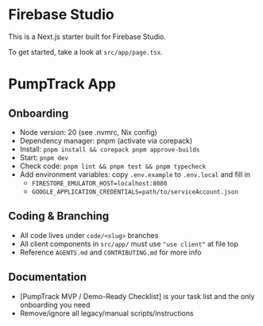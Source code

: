 # Firebase Studio

This is a Next.js starter built for Firebase Studio.

To get started, take a look at `src/app/page.tsx`.

# PumpTrack App

## Onboarding

- Node version: 20 (see .nvmrc, Nix config)
- Dependency manager: pnpm (activate via corepack)
- Install: `pnpm install && corepack pnpm approve-builds`
- Start: `pnpm dev`
- Check code: `pnpm lint && pnpm test && pnpm typecheck`
- Add environment variables: copy `.env.example` to `.env.local` and fill in
  - `FIRESTORE_EMULATOR_HOST=localhost:8080`
  - `GOOGLE_APPLICATION_CREDENTIALS=path/to/serviceAccount.json`

## Coding & Branching

- All code lives under `code/<slug>` branches
- All client components in `src/app/` must use `"use client"` at file top
- Reference `AGENTS.md` and `CONTRIBUTING.md` for more info

## Documentation

- [PumpTrack MVP / Demo-Ready Checklist] is your task list and the only onboarding you need
- Remove/ignore all legacy/manual scripts/instructions
